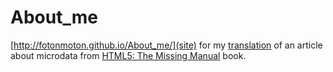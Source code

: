 # About_me
[http://fotonmoton.github.io/About_me/](site) for my [translation](https://medium.com/@gregorytertyshny/%D0%BC%D0%B8%D0%BA%D1%80%D0%BE%D0%B4%D0%B0%D0%BD%D0%BD%D1%8B%D0%B5-5287a8b3aea#.3927f05g5) of an article about microdata from [HTML5: The Missing Manual](http://shop.oreilly.com/product/0636920029243.do) book.

